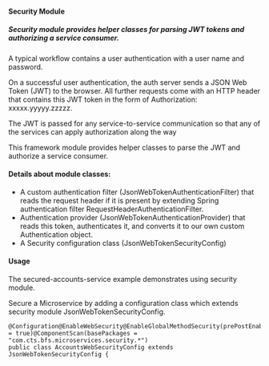 #### Security Module

##### Security module provides helper classes for parsing JWT tokens and authorizing a service consumer.

A typical workflow contains a user authentication with a user name and password.

On a successful user authentication, the auth server sends a JSON Web Token (JWT) to the browser. All further requests come with an HTTP header that contains this 
JWT token in the form of Authorization: xxxxx.yyyyy.zzzzz.

The JWT is passed for any service-to-service communication so that any of the services can apply authorization along the way

This framework module provides helper classes to parse the JWT and authorize a service consumer.

#### Details about module classes:
* A custom authentication filter (JsonWebTokenAuthenticationFilter) that reads the request header if it is present by extending Spring authentication filter RequestHeaderAuthenticationFilter.
* Authentication provider (JsonWebTokenAuthenticationProvider) that reads this token, authenticates it, and converts it to our own custom Authentication object.
* A Security configuration class (JsonWebTokenSecurityConfig)

#### Usage
The secured-accounts-service example demonstrates using security module.

Secure a Microservice by adding a configuration class which extends security module JsonWebTokenSecurityConfig.
```
@Configuration@EnableWebSecurity@EnableGlobalMethodSecurity(prePostEnabled = true)@ComponentScan(basePackages = "com.cts.bfs.microservices.security.*")
public class AccountsWebSecurityConfig extends JsonWebTokenSecurityConfig {

```

